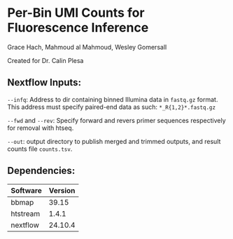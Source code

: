 # Per-Bin UMI Counts for Fluorescence Inference 
 
Grace Hach, Mahmoud al Mahmoud, Wesley Gomersall

Created for Dr. Calin Plesa

## Nextflow Inputs: 

`--infq`: Address to dir containing binned Illumina data in `fastq.gz` format.
This address must specify paired-end data as such: `*_R{1,2}*.fastq.gz`

`--fwd` and `--rev`: Specify forward and revers primer sequences respectively for removal with htseq.

`--out`: output directory to publish merged and trimmed outputs, and result counts file `counts.tsv`.

## Dependencies: 

| Software | Version | 
| --- | --- | 
| bbmap | 39.15 |
| htstream | 1.4.1 | 
| nextflow | 24.10.4 | 

